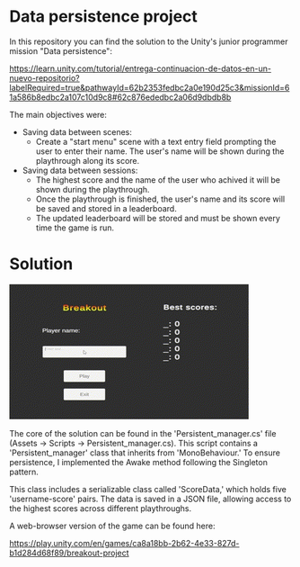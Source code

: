 # Data persistence project

In this repository you can find the solution to the Unity's junior programmer mission "Data persistence":

https://learn.unity.com/tutorial/entrega-continuacion-de-datos-en-un-nuevo-repositorio?labelRequired=true&pathwayId=62b2353fedbc2a0e190d25c3&missionId=61a586b8edbc2a107c10d9c8#62c876ededbc2a06d9dbdb8b

The main objectives were:
 - Saving data between scenes:
   - Create a "start menu" scene with a text entry field prompting the user to enter their name. The user's name will be shown during the playthrough along its score.
 - Saving data between sessions:
   - The highest score and the name of the user who achived it will be shown during the playthrough.
   - Once the playthrough is finished, the user's name and its score will be saved and stored in a leaderboard.
   - The updated leaderboard will be stored and must be shown every time the game is run.

# Solution

![Playthrough GIF](Images/Game_gif.gif)

The core of the solution can be found in the 'Persistent_manager.cs' file (Assets -> Scripts -> Persistent_manager.cs). This script contains a 'Persistent_manager' class that inherits from 'MonoBehaviour.' To ensure persistence, I implemented the Awake method following the Singleton pattern.

This class includes a serializable class called 'ScoreData,' which holds five 'username-score' pairs. The data is saved in a JSON file, allowing access to the highest scores across different playthroughs.

A web-browser version of the game can be found here:

https://play.unity.com/en/games/ca8a18bb-2b62-4e33-827d-b1d284d68f89/breakout-project
